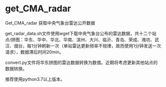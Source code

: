 # get_CMA_radar
Get_CMA_radar 获取中央气象台雷达公开数据

get_radar_data.sh文件使用wget下载中央气象台公布的雷达数据，共十二个站点/拼图：华东、华中、华北、华南、滨州、大兴、临沂、青岛、荣成、潍坊、武汉、烟台，每1分钟刷新一次（单站雷达更新频率不规律，故而使用1分钟发送一次请求），数据滞后时间20min。

convert.py文件将华东拼图的雷达数据转换为数值。近期将考虑更新其他站点的数据转换。

推荐使用python3.7以上版本。

